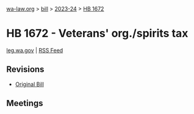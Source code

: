 [wa-law.org](/) > [bill](/bill/) > [2023-24](/bill/2023-24/) > [HB 1672](/bill/2023-24/hb/1672/)

# HB 1672 - Veterans' org./spirits tax
[leg.wa.gov](https://app.leg.wa.gov/billsummary?BillNumber=1672&Year=2023&Initiative=false) | [RSS Feed](./rss.xml)

## Revisions
* [Original Bill](1/)

## Meetings